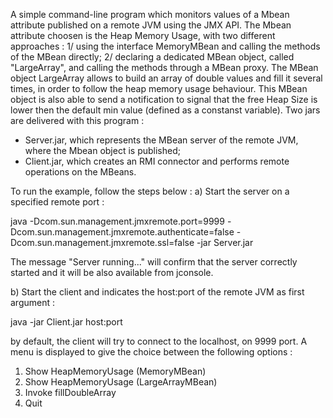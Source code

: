A simple command-line program which monitors values of a Mbean attribute
published on a remote JVM using the JMX API.
The Mbean attribute choosen is the Heap Memory Usage, with two different
approaches : 
1/ using the interface MemoryMBean and calling the methods of the MBean directly;
2/ declaring a dedicated MBean object, called "LargeArray", and calling the methods through a MBean proxy.
The MBean object LargeArray allows to build an array of double values and fill it several times,
in order to follow the heap memory usage behaviour.
This MBean object is also able to send a notification to signal that 
the free Heap Size is lower then the default min value (defined as a constanst variable).
Two jars are delivered with this program : 
- Server.jar, which represents the MBean server of the remote JVM, 
where the Mbean object is published; 
- Client.jar, which creates an RMI connector and performs remote operations 
on the MBeans.      

To run the example, follow the steps below :
a) Start the server on a specified remote port : 

java -Dcom.sun.management.jmxremote.port=9999 
-Dcom.sun.management.jmxremote.authenticate=false 
-Dcom.sun.management.jmxremote.ssl=false -jar Server.jar

The message "Server running..." will confirm that the server correctly started
and it will be also available from jconsole.

b) Start the client and indicates the host:port of the remote JVM as first argument :  

java -jar Client.jar host:port

by default, the client will try to connect to the localhost, on 9999 port.
A menu is displayed to give the choice between the following options : 

1. Show HeapMemoryUsage (MemoryMBean)
2. Show HeapMemoryUsage (LargeArrayMBean)
3. Invoke fillDoubleArray
4. Quit

